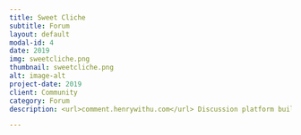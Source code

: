 ```yaml
---
title: Sweet Cliche
subtitle: Forum
layout: default
modal-id: 4
date: 2019
img: sweetcliche.png
thumbnail: sweetcliche.png
alt: image-alt
project-date: 2019
client: Community
category: Forum
description: <url>comment.henrywithu.com</url> Discussion platform built for the next decade of the Internet, including mailing list, discussion forum, long-form chat room.

---
```

